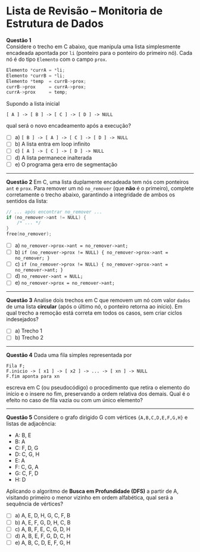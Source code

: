 # Lista de Revisão – Monitoria de Estrutura de Dados

**Questão 1**  
Considere o trecho em C abaixo, que manipula uma lista simplesmente encadeada apontada por `li` (ponteiro para o ponteiro do primeiro nó). Cada nó é do tipo `Elemento` com o campo `prox`.

```c
Elemento *currA = *li;
Elemento *currB = *li;
Elemento *temp  = currB->prox;
currB->prox     = currA->prox;
currA->prox     = temp;
````

Supondo a lista inicial

```
[ A ] -> [ B ] -> [ C ] -> [ D ] -> NULL
```

qual será o novo encadeamento após a execução?

* [ ] a) `[ B ] -> [ A ] -> [ C ] -> [ D ] -> NULL`
* [ ] b) A lista entra em loop infinito
* [ ] c) `[ A ] -> [ C ] -> [ D ] -> NULL`
* [ ] d) A lista permanece inalterada
* [ ] e) O programa gera erro de segmentação

---

**Questão 2**
Em C, uma lista duplamente encadeada tem nós com ponteiros `ant` e `prox`. Para remover um nó `no_remover` (que **não** é o primeiro), complete corretamente o trecho abaixo, garantindo a integridade de ambos os sentidos da lista:

```c
// ... após encontrar no_remover ...
if (no_remover->ant != NULL) {
    /* ... */
}
free(no_remover);
```

* [ ] a) `no_remover->prox->ant = no_remover->ant;`
* [ ] b) `if (no_remover->prox != NULL) { no_remover->prox->ant = no_remover; }`
* [ ] c) `if (no_remover->prox != NULL) { no_remover->prox->ant = no_remover->ant; }`
* [ ] d) `no_remover->ant = NULL;`
* [ ] e) `no_remover->prox = no_remover->ant;`

---

**Questão 3**
Analise dois trechos em C que removem um nó com valor `dados` de uma lista **circular** (após o último nó, o ponteiro retorna ao início). Em qual trecho a remoção está correta em todos os casos, sem criar ciclos indesejados?

* [ ] a) Trecho 1
* [ ] b) Trecho 2

---

**Questão 4**
Dada uma fila simples representada por

```
Fila F;
F.inicio -> [ x1 ] -> [ x2 ] -> ... -> [ xn ] -> NULL
F.fim aponta para xn
```

escreva em C (ou pseudocódigo) o procedimento que retira o elemento do início e o insere no fim, preservando a ordem relativa dos demais. Qual é o efeito no caso de fila vazia ou com um único elemento?

---

**Questão 5**
Considere o grafo dirigido G com vértices `{A,B,C,D,E,F,G,H}` e listas de adjacência:

* A: B, E
* B: A
* C: F, D, G
* D: C, G, H
* E: A
* F: C, G, A
* G: C, F, D
* H: D

Aplicando o algoritmo de **Busca em Profundidade (DFS)** a partir de A, visitando primeiro o menor vizinho em ordem alfabética, qual será a sequência de vértices?

* [ ] a) A, E, D, H, G, C, F, B
* [ ] b) A, E, F, G, D, H, C, B
* [ ] c) A, B, F, E, C, G, D, H
* [ ] d) A, B, E, F, G, D, C, H
* [ ] e) A, B, C, D, E, F, G, H
